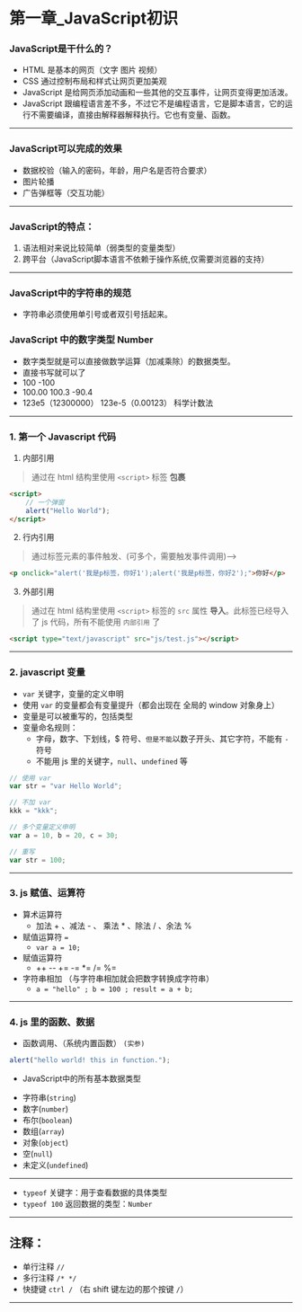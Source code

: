 # 第一章_JavaScript初识

### JavaScript是干什么的？
- HTML 是基本的网页（文字 图片 视频）
- CSS 通过控制布局和样式让网页更加美观
- JavaScript 是给网页添加动画和一些其他的交互事件，让网页变得更加活泼。
- JavaScript 跟编程语言差不多，不过它不是编程语言，它是脚本语言，它的运行不需要编译，直接由解释器解释执行。它也有变量、函数。

--- 
### JavaScript可以完成的效果
- 数据校验（输入的密码，年龄，用户名是否符合要求）
- 图片轮播
- 广告弹框等（交互功能）

---

### JavaScript的特点：
1. 语法相对来说比较简单（弱类型的变量类型）
2. 跨平台（JavaScript脚本语言不依赖于操作系统,仅需要浏览器的支持）

---

### JavaScript中的字符串的规范
- 字符串必须使用单引号或者双引号括起来。


### JavaScript 中的数字类型 Number
- 数字类型就是可以直接做数学运算（加减乘除）的数据类型。
- 直接书写就可以了
- 100 -100
- 100.00 100.3   -90.4
- 123e5（12300000）  123e-5（0.00123） 科学计数法

---

### __1. 第一个 Javascript 代码__
1. 内部引用
> 通过在 html 结构里使用 `<script>`  标签 __包裹__
``` html
<script>
    // 一个弹窗
    alert("Hello World");
</script>
```
2. 行内引用
> 通过标签元素的事件触发、(可多个，需要触发事件调用)-->
``` html
<p onclick="alert('我是p标签，你好1');alert('我是p标签，你好2');">你好</p>
```
3. 外部引用
> 通过在 html 结构里使用 `<script>`  标签的 `src` 属性 __导入__。此标签已经导入了 js 代码，所有不能使用 `内部引用` 了
``` html
<script type="text/javascript" src="js/test.js"></script>
```
---
### __2. javascript 变量__
* `var` 关键字，变量的定义申明
* 使用 `var` 的变量都会有变量提升（都会出现在 全局的 window 对象身上）
* 变量是可以被重写的，包括类型
* 变量命名规则：
    - 字母，数字、下划线，$ 符号、`但是不能`以数子开头、其它字符，不能有 `-` 符号
    - 不能用 js 里的关键字，`null`、`undefined` 等
``` js
// 使用 var
var str = "var Hello World";

// 不加 var
kkk = "kkk";

// 多个变量定义申明
var a = 10, b = 20, c = 30;

// 重写
var str = 100;
```
---
### __3. js 赋值、运算符__
* 算术运算符
    - 加法 + 、减法 - 、 乘法 * 、除法 / 、余法 %
* 赋值运算符 `=`
    - `var a = 10;`
* 赋值运算符 
    - ++ -- += -= *= /= %=
* 字符串相加 （与字符串相加就会把数字转换成字符串）
    - `a = "hello" ; b = 100 ; result = a + b;`

---
### __4. js 里的函数、数据__
* 函数调用、（系统内置函数） `(实参)`
``` javascript
alert("hello world! this in function.");
```
* JavaScript中的所有基本数据类型
- 字符串(`string`)
- 数字(`number`)
- 布尔(`boolean`)
- 数组(`array`)
- 对象(`object`)
- 空(`null`)
- 未定义(`undefined`)

---
+ `typeof` 关键字：用于查看数据的具体类型
+ `typeof 100` 返回数据的类型：`Number`
---

## 注释：
- 单行注释  `//`
- 多行注释  `/* */`
- 快捷键 `ctrl /` （右 shift 键左边的那个按键 `/`）

---